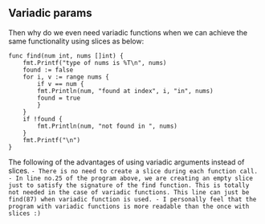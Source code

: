 ## Variadic params

Then why do we even need variadic functions when we can achieve the same functionality using slices as below:
```
func find(num int, nums []int) {
    fmt.Printf("type of nums is %T\n", nums)
    found := false
    for i, v := range nums {
        if v == num {
        fmt.Println(num, "found at index", i, "in", nums)
        found = true
        }
    }
    if !found {
        fmt.Println(num, "not found in ", nums)
    }
    fmt.Printf("\n")
}
```

The following of the advantages of using variadic arguments instead of slices.
``
    - There is no need to create a slice during each function call.
    - In line no.25 of the program above, we are creating an empty slice just to satisfy the signature of the find function.
    This is totally not needed in the case of variadic functions. This line can just be find(87) when variadic function is used.
    - I personally feel that the program with variadic functions is more readable than the once with slices :)
``
